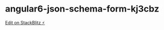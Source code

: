 # angular6-json-schema-form-kj3cbz

[Edit on StackBlitz ⚡️](https://stackblitz.com/edit/angular6-json-schema-form-kj3cbz)
